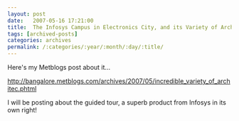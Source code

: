 ```yaml
---
layout: post
date:	2007-05-16 17:21:00
title:  The Infosys Campus in Electronics City, and its Variety of Architectural Styles
tags: [archived-posts]
categories: archives
permalink: /:categories/:year/:month/:day/:title/
---
```

Here's my Metblogs post about it...

http://bangalore.metblogs.com/archives/2007/05/incredible_variety_of_architec.phtml


I will be posting about the guided tour, a superb  product from Infosys in its own right!
